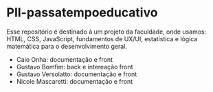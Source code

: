 # PII-passatempoeducativo
Esse repositório é destinado à um projeto da faculdade, onde usamos: HTML, CSS, JavaScript, fundamentos de UX/UI, estatística e lógica matemática para o desenvolvimento geral.

- Caio Onha: documentação e front
- Gustavo Bomfim: back e intereação front
- Gustavo Versolatto: documentação e front
- Nicole Mascaretti: documentação e front
